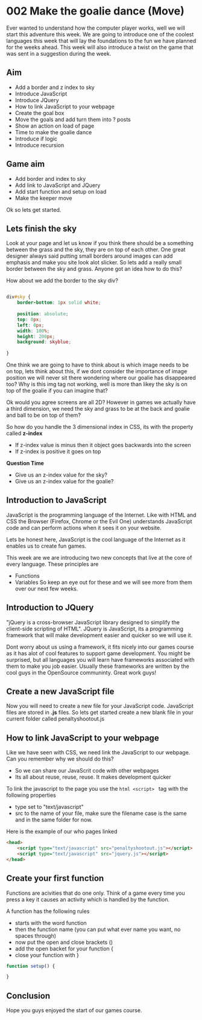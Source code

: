 002 Make the goalie dance (Move)
===================================

Ever wanted to understand how the computer player works, well we will start
this adventure this week.  We are going to introduce one of the coolest 
languages this week that will lay the foundations to the fun we have 
planned for the weeks ahead.  This week will also introduce a twist on 
the game that was sent in a suggestion during the week.

Aim
---------

* Add a border and z index to sky
* Introduce JavaScript
* Introduce JQuery
* How to link JavaScript to your webpage
* Create the goal box
* Move the goals and add turn them into ? posts
* Show an action on load of page
* Time to make the goalie dance
* Introduce if logic
* Introduce recursion


Game aim
-----------
* Add border and index to sky
* Add link to JavaScript and JQuery
* Add start function and setup on load
* Make the keeper move

Ok so lets get started.

Lets finish the sky
-------------
Look at your page and let us know if you think there should be a something
between the grass and the sky, they are on top of each other.  One great
designer always said putting small borders around images can add emphasis
and make you site look alot slicker.  So lets add a really small border
between the sky and grass.  Anyone got an idea how to do this?

How about we add the border to the sky div?

````css

div#sky {
	border-bottom: 1px solid white;	
	
	position: absolute;
	top: 0px;
	left: 0px;
	width: 100%;
	height: 200px;
	background: skyblue;
	
}
````

One think we are going to have to think about is which image needs to be on top,
lets think about this, if we dont consider the importance of image position
we will never sit there wondering where our goalie has disappeared too?
Why is this img tag not working, well is more than likey the sky is on top
of the goalie if you can imagine that?

Ok would you agree screens are all 2D? However in games we actually have a 
third dimension, we need the sky and grass to be at the back and goalie and 
ball to be on top of them?

So how do you handle the 3 dimensional index in CSS, its with the property
called __z-index__ 
* If z-index value is minus then it object goes backwards into the screen
* If z-index is positive it goes on top

__Question Time__
* Give us an z-index value for the sky?
* Give us an z-index value for the goalie?


Introduction to JavaScript
-------------
JavaScript is the programming language of the Internet.  Like with HTML and CSS
the Browser (Firefox, Chrome or the Evil One) understands JavaScript
code and can perform actions when it sees it on your website. 

Lets be honest here, JavaScript is the cool language of the Internet
as it enables us to create fun games.  

This week are we are introducing two new concepts that live at the core
of every language.  These principles are
* Functions
* Variables
So keep an eye out for these and we will see more from them over our next
few weeks.


Introduction to JQuery
-------------

"jQuery is a cross-browser JavaScript library designed to simplify 
the client-side scripting of HTML".  JQuery is JavaScript, its a 
programming framework that will make development easier and quicker
so we will use it.

Dont worry about us using a framework, it fits nicely into
our games course as it has alot of cool features to support game development.
You might be surprised, but all languages you will learn have frameworks
associated with them to make you job easier.  Usually these frameworks
are written by the cool guys in the OpenSource communinty.  Great work guys!

Create a new JavaScript file
----
Now you will need to create a new file for your JavaScript code.  JavaScript
files are stored in **.js** files.  So lets get started create a new blank file in your
current folder called penaltyshootout.js

How to link JavaScript to your webpage
-------------

Like we have seen with CSS, we need link the JavaScript to our webpage.
Can you remember why we should do this?
* So we can share our JavaScrit code with other webpages
* Its all about reuse, reuse, reuse.  It makes development quicker

To link the javascript to the page you use the ````html <script> ```` tag with the
following properties
* type set to "text/javascript"
* src to the name of your file, make sure the filename case is the same
and in the same folder for now.

Here is the example of our who pages linked
````html
<head>
	<script type="text/javascript" src="penaltyshootout.js"></script>
	<script type="text/javascript" src="jquery.js"></script>
</head>
````

Create your first function
----
Functions are acivities that do one only.  Think of a game every time you press a key
it causes an activity which is handled by the function.

A function has the following rules
* starts with the word function
* then the function name (you can put what ever name you want, no spaces through)
* now put the open and close brackets ()
* add the open backet for your function {
* close your function with }

````javascript
function setup() {

}
````


Conclusion
------------
Hope you guys enjoyed the start of our games course.
